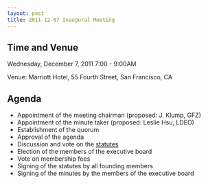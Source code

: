 ```yaml
---
layout: post
title: 2011-12-07 Inaugural Meeting
---
```


## Time and Venue ##

Wednesday, December 7, 2011
7:00 - 9:00AM

Venue: Marriott Hotel, 55 Fourth Street, San Francisco, CA

## Agenda ##

   - Appointment of the meeting chairman (proposed: J. Klump, GFZ)
   - Appointment of the minute taker (proposed: Leslie Hsu, LDEO)
   - Establishment of the quorum
   - Approval of the agenda
   - Discussion and vote on the [statutes](../../statutes)
   - Election of the members of the executive board
   - Vote on membership fees
   - Signing of the statutes by all founding members
   - Signing of the minutes by the members of the executive board

   
